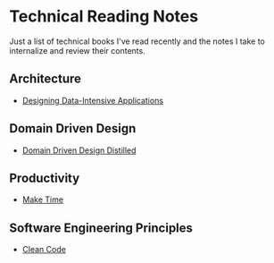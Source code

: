 # Technical Reading Notes

Just a list of technical books I've read recently and the notes I take to internalize and review their contents.

## Architecture

- [Designing Data-Intensive Applications](books/architecture/designing-data-intensive-applications.md)

## Domain Driven Design

- [Domain Driven Design Distilled](books/domain-driven-design/domain-driven-design-distilled.md)

## Productivity

- [Make Time](books/productivity/make-time.md)

## Software Engineering Principles

- [Clean Code](books/fundamentals/clean-code.md)
